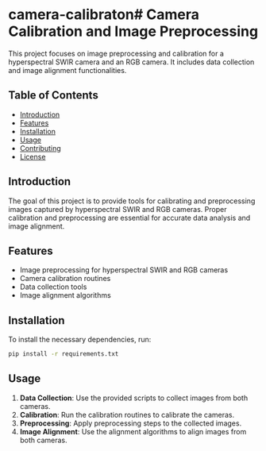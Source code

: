 # camera-calibraton# Camera Calibration and Image Preprocessing

This project focuses on image preprocessing and calibration for a hyperspectral SWIR camera and an RGB camera. It includes data collection and image alignment functionalities.

## Table of Contents
- [Introduction](#introduction)
- [Features](#features)
- [Installation](#installation)
- [Usage](#usage)
- [Contributing](#contributing)
- [License](#license)

## Introduction
The goal of this project is to provide tools for calibrating and preprocessing images captured by hyperspectral SWIR and RGB cameras. Proper calibration and preprocessing are essential for accurate data analysis and image alignment.

## Features
- Image preprocessing for hyperspectral SWIR and RGB cameras
- Camera calibration routines
- Data collection tools
- Image alignment algorithms

## Installation
To install the necessary dependencies, run:
```bash
pip install -r requirements.txt
```

## Usage
1. **Data Collection**: Use the provided scripts to collect images from both cameras.
2. **Calibration**: Run the calibration routines to calibrate the cameras.
3. **Preprocessing**: Apply preprocessing steps to the collected images.
4. **Image Alignment**: Use the alignment algorithms to align images from both cameras.


